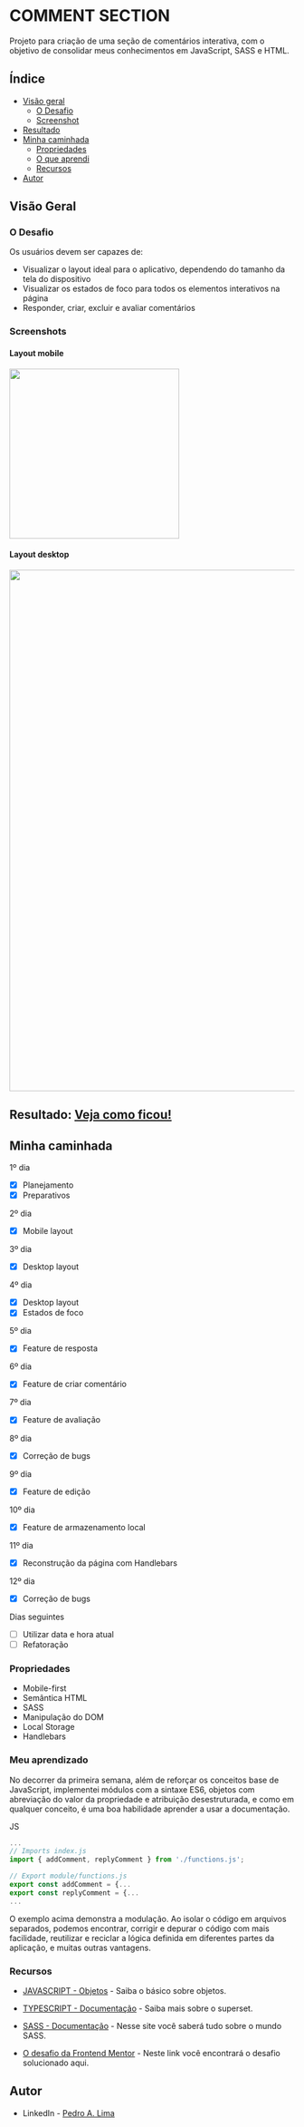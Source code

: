 # COMMENT SECTION

Projeto para criação de uma seção de comentários interativa, com o objetivo de consolidar meus conhecimentos em JavaScript, SASS e HTML.

## Índice

- [Visão geral](#visao-geral)
  - [O Desafio](#o-desafio)
  - [Screenshot](#screenshot)
- [Resultado](#resultado)
- [Minha caminhada](#minha-caminhada)
  - [Propriedades](#propriedades)
  - [O que aprendi](#o-que-aprendi)
  - [Recursos](#recursos)
- [Autor](#autor)

## Visão Geral

### O Desafio

Os usuários devem ser capazes de:

- Visualizar o layout ideal para o aplicativo, dependendo do tamanho da tela do dispositivo
- Visualizar os estados de foco para todos os elementos interativos na página
- Responder, criar, excluir e avaliar comentários

### Screenshots

<html>
  <h4>Layout mobile</h4>
  <img src="./assets/image/mobile.png" width="300px">

  <h4>Layout desktop </h4>
  <img src="./assets/image/desktop.png" width="920px">

</html>

## Resultado: [Veja como ficou!](https://comentarios-tawny.vercel.app/)

## Minha caminhada

1º dia

- [x] Planejamento
- [x] Preparativos

2º dia

- [x] Mobile layout

3º dia

- [x] Desktop layout

4º dia

- [x] Desktop layout
- [x] Estados de foco

5º dia

- [x] Feature de resposta

6º dia

- [x] Feature de criar comentário

7º dia

- [x] Feature de avaliação

8º dia

- [x] Correção de bugs

9º dia

- [x] Feature de edição

10º dia

- [x] Feature de armazenamento local

11º dia

- [x] Reconstrução da página com Handlebars

12º dia

- [x] Correção de bugs

Dias seguintes

- [ ] Utilizar data e hora atual
- [ ] Refatoração

### Propriedades

- Mobile-first
- Semântica HTML
- SASS
- Manipulação do DOM
- Local Storage
- Handlebars

### Meu aprendizado

No decorrer da primeira semana, além de reforçar os conceitos base de JavaScript, implementei módulos com a sintaxe ES6, objetos com abreviação do valor da propriedade e atribuição desestruturada, e como em qualquer conceito, é uma boa habilidade aprender a usar a documentação.

JS

```js
...
// Imports index.js
import { addComment, replyComment } from './functions.js';

// Export module/functions.js
export const addComment = {...
export const replyComment = {...
...
```

O exemplo acima demonstra a modulação. Ao isolar o código em arquivos separados, podemos encontrar, corrigir e depurar o código com mais facilidade, reutilizar e reciclar a lógica definida em diferentes partes da aplicação, e muitas outras vantagens.

### Recursos

- [JAVASCRIPT - Objetos](https://developer.mozilla.org/pt-BR/docs/Learn/JavaScript/Objects/Basics) - Saiba o básico sobre objetos.

- [TYPESCRIPT - Documentação](https://www.typescriptlang.org/docs/) - Saiba mais sobre o superset.

- [SASS - Documentação](https://sass-lang.com/documentation/) - Nesse site você saberá tudo sobre o mundo SASS.

- [O desafio da Frontend Mentor](https://www.frontendmentor.io/challenges/interactive-comments-section-iG1RugEG9) - Neste link você encontrará o desafio solucionado aqui.

## Autor

- LinkedIn - [Pedro A. Lima](https://www.linkedin.com/in/pedroalima6/)
